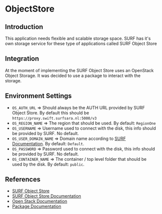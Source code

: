 # ObjectStore

## Introduction
This application needs flexible and scalable storage space. SURF has it's own storage service for these type of applications called SURF Object Store

## Integration
At the moment of implementing the SURF Object Store uses an OpenStack Object Storage. It was decided to use a package to interact with the storage.

## Environment Settings
- `OS_AUTH_URL` => Should always be the AUTH URL provided by SURF Object Store. By default this should be `https://proxy.swift.surfsara.nl:5000/v3`
- `OS_REGION_NAME` => The region that should be used. By default: `RegionOne`
- `OS_USERNAME` => Username used to connect with the disk, this info should be provided by SURF. No default.
- `OS_USER_DOMAIN_NAME` => Domain name according to [SURF Documentation](http://doc.swift.surfsara.nl/en/latest/Pages/Clients/how_to_use_swift.html#authentication). By default: `Default`.
- `OS_PASSWORD` => Password used to connect with the disk, this info should be provided by SURF. No default.
- `OS_CONTAINER_NAME` => The container / top level folder that should be used by the disk. By default: `public`.

## References
- [SURF Object Store](https://www.surf.nl/en/object-store-store-large-quantities-of-data)
- [SURF Object Store Documentation](https://swiftdocs.readthedocs.io/en/latest/)
- [Open Stack Documentation](https://wiki.openstack.org/wiki/Swift)
- [Package Documentation](https://github.com/mzur/laravel-openstack-swift)
